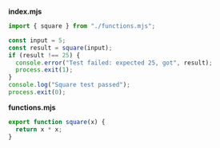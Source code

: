 **index.mjs**

```js
import { square } from "./functions.mjs";

const input = 5;
const result = square(input);
if (result !== 25) {
  console.error("Test failed: expected 25, got", result);
  process.exit(1);
}
console.log("Square test passed");
process.exit(0);
```

**functions.mjs**

```js
export function square(x) {
  return x * x;
}
```